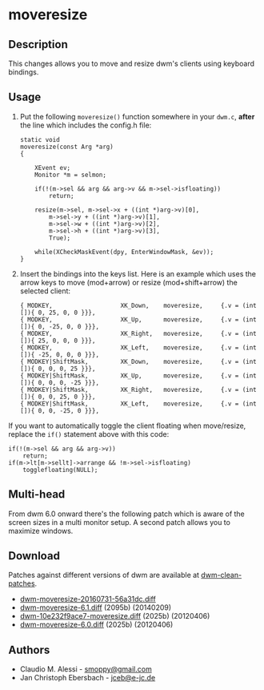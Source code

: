 moveresize
==========

Description
-----------
This changes allows you to move and resize dwm's clients using keyboard
bindings.

Usage
-----
 1. Put the following `moveresize()` function somewhere in your `dwm.c`,
   **after** the line which includes the config.h file:

		static void
		moveresize(const Arg *arg)
		{
	
			XEvent ev;
			Monitor *m = selmon;
	
			if(!(m->sel && arg && arg->v && m->sel->isfloating))
				return;
	
			resize(m->sel, m->sel->x + ((int *)arg->v)[0],
				m->sel->y + ((int *)arg->v)[1],
				m->sel->w + ((int *)arg->v)[2],
				m->sel->h + ((int *)arg->v)[3],
				True);
	
			while(XCheckMaskEvent(dpy, EnterWindowMask, &ev));
		}

 2. Insert the bindings into the keys list. Here is an example which uses the
    arrow keys to move (mod+arrow) or resize (mod+shift+arrow) the selected
    client:  

		{ MODKEY,					XK_Down,	moveresize,		{.v = (int []){ 0, 25, 0, 0 }}},
		{ MODKEY,					XK_Up,		moveresize,		{.v = (int []){ 0, -25, 0, 0 }}},
		{ MODKEY,					XK_Right,	moveresize,		{.v = (int []){ 25, 0, 0, 0 }}},
		{ MODKEY,					XK_Left,	moveresize,		{.v = (int []){ -25, 0, 0, 0 }}},
		{ MODKEY|ShiftMask,			XK_Down,	moveresize,		{.v = (int []){ 0, 0, 0, 25 }}},
		{ MODKEY|ShiftMask,			XK_Up,		moveresize,		{.v = (int []){ 0, 0, 0, -25 }}},
		{ MODKEY|ShiftMask,			XK_Right,	moveresize,		{.v = (int []){ 0, 0, 25, 0 }}},
		{ MODKEY|ShiftMask,			XK_Left,	moveresize,		{.v = (int []){ 0, 0, -25, 0 }}},

If you want to automatically toggle the client floating when move/resize,
replace the `if()` statement above with this code:

	if(!(m->sel && arg && arg->v))
		return;
	if(m->lt[m->sellt]->arrange && !m->sel->isfloating)
		togglefloating(NULL);

Multi-head
----------
From dwm 6.0 onward there's the following patch which is aware of the screen
sizes in a multi monitor setup. A second patch allows you to maximize windows.

Download
--------
Patches against different versions of dwm are available at
[dwm-clean-patches](https://github.com/jceb/dwm-clean-patches).

* [dwm-moveresize-20160731-56a31dc.diff](dwm-moveresize-20160731-56a31dc.diff)
* [dwm-moveresize-6.1.diff](dwm-moveresize-6.1.diff) (2095b) (20140209)
* [dwm-10e232f9ace7-moveresize.diff](dwm-10e232f9ace7-moveresize.diff) (2025b) (20120406)
* [dwm-moveresize-6.0.diff](dwm-moveresize-6.0.diff) (2025b) (20120406)

Authors
-------
* Claudio M. Alessi - <smoppy@gmail.com>
* Jan Christoph Ebersbach - <jceb@e-jc.de>
